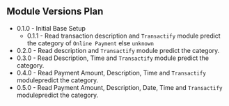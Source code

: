 ## Module Versions Plan
- 0.1.0 - Initial Base Setup
    - 0.1.1 - Read transaction description and `Transactify` module predict the category of `Online Payment` else `unknown`
- 0.2.0 - Read description and `Transactify` module predict the category.
- 0.3.0 - Read Description, Time and `Transactify` module predict the category.
- 0.4.0 - Read Payment Amount, Description, Time and `Transactify` modulepredict the category.
- 0.5.0 - Read Payment Amount, Description, Date, Time and `Transactify` modulepredict the category.
